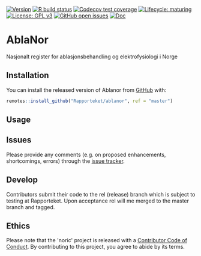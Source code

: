 <!-- badges: start -->
[![Version](https://img.shields.io/github/v/release/rapporteket/ablanor?sort=semver)](https://github.com/rapporteket/ablanor/releases)
[![R build status](https://github.com/rapporteket/ablanor/workflows/R-CMD-check/badge.svg)](https://github.com/rapporteket/ablanor/actions)
[![Codecov test coverage](https://codecov.io/gh/Rapporteket/ablanor/branch/main/graph/badge.svg)](https://codecov.io/gh/Rapporteket/ablanor?branch=main)
[![Lifecycle: maturing](https://img.shields.io/badge/lifecycle-maturing-blue.svg)](https://www.tidyverse.org/lifecycle/#maturing)
[![License: GPL v3](https://img.shields.io/badge/License-GPLv3-blue.svg)](https://www.gnu.org/licenses/gpl-3.0)
[![GitHub open issues](https://img.shields.io/github/issues/rapporteket/ablanor.svg)](https://github.com/rapporteket/ablanor/issues)
[![Doc](https://img.shields.io/badge/Doc--grey.svg)](https://rapporteket.github.io/ablanor/)
<!-- badges: end -->
# AblaNor
Nasjonalt register for ablasjonsbehandling og elektrofysiologi i Norge

## Installation

You can install the released version of Ablanor from [GitHub](https://github.com/Rapporteket/ablanor) with:

``` r
remotes::install_github("Rapporteket/ablanor", ref = "master")
```

## Usage

## Issues
Please provide any comments (e.g. on proposed enhancements, shortcomings, errors) through the [issue tracker](https://github.com/Rapporteket/ablanor/issues).


## Develop
Contributors submit their code to the rel (release) branch which is
subject to testing at Rapporteket. Upon acceptance rel will me merged to
the master branch and tagged.

## Ethics
Please note that the 'noric' project is released with a
[Contributor Code of Conduct](CODE_OF_CONDUCT.md). By contributing to this
project, you agree to abide by its terms.
